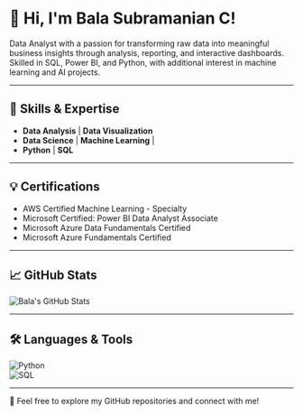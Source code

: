# 👋 Hi, I'm **Bala Subramanian C**!  

Data Analyst with a passion for transforming raw data into meaningful business insights through analysis, reporting, and interactive dashboards. Skilled in SQL, Power BI, and Python, with additional interest in machine learning and AI projects.

---

## 🧠 **Skills & Expertise**
- **Data Analysis** | **Data Visualization**
- **Data Science** | **Machine Learning** |
- **Python** | **SQL**


---

## 💡 **Certifications**
- AWS Certified Machine Learning - Specialty
- Microsoft Certified: Power BI Data Analyst Associate
- Microsoft Azure Data Fundamentals Certified
- Microsoft Azure Fundamentals Certified

---

## 📈 **GitHub Stats**
![Bala's GitHub Stats](https://github-readme-stats.vercel.app/api?username=Bala-ms-c&show_icons=true&theme=radical&cache_seconds=1800)

---

## 🛠️ **Languages & Tools**
![Python](https://img.shields.io/badge/Python-3776AB?style=flat&logo=python&logoColor=white)  
![SQL](https://img.shields.io/badge/SQL-4479A1?style=flat&logo=postgresql&logoColor=white)  

---

🌟 Feel free to explore my GitHub repositories and connect with me!
